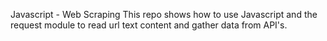 Javascript - Web Scraping
This repo shows how to use Javascript and the request module to read url text content and gather data from API's.
